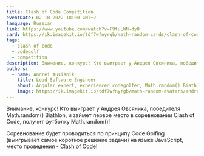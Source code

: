 ```yaml
---
title: Clash of Code Competition
eventDate: 02-10-2022 18:00 GMT+2
language: Russian
link: https://www.youtube.com/watch?v=F9tuLWN-dy8
card: https://ik.imagekit.io/tdf7wfnyrgb/math-random-cards/clash-of-code_9o9_WwmtL.png?updatedAt=1703766265215&tr=w-1024
tags:
  - clash of code
  - codegolf
  - competition
description: Внимание, конкурс! Кто выиграет у Андрея Овсяника, победителя Math.random() Biathlon, и займет первое место в соревновании Clash of Code, получит футболку Math.random(). 
authors:
  - name: Andrei Ausianik
    title: Lead Software Engineer
    about: Angular expert, experienced codegolfer, Math.random() Biathlon Winner
    image: https://ik.imagekit.io/tdf7wfnyrgb/math-random-avatars/andrei-ausianik_ATGIggNck7.png?tr=w-200,h-200,fo-face
---
```


Внимание, конкурс! Кто выиграет у Андрея Овсяника, победителя Math.random() Biathlon, и займет первое место в соревновании Clash of Code, получит футболку Math.random()!

Соревнование будет проводиться по принципу Code Golfing (выигрывает самое короткое решение задачи) на языке JavaScript, место проведения - [Clash of Code](https://www.codingame.com/multiplayer/clashofcode)!


